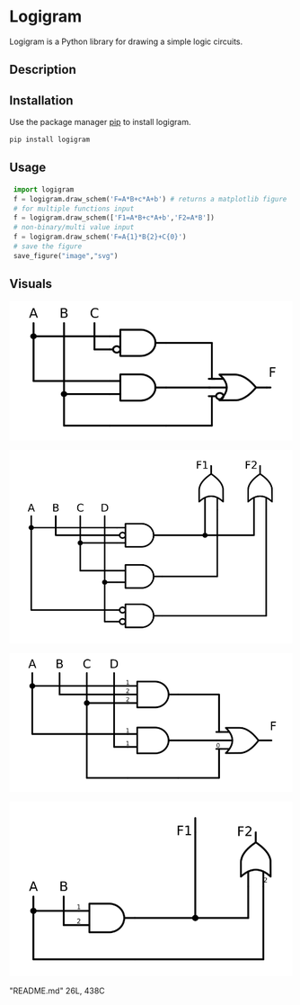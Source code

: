# Logigram
 Logigram is a Python library for drawing a simple logic circuits.

## Description

## Installation
 
 Use the package manager [pip](https://pip.pypa.io/en/stable/) to install logigram.
  
  ```bash
  pip install logigram
  ```
  
## Usage
 
 ```python
  import logigram
  f = logigram.draw_schem('F=A*B+c*A+b') # returns a matplotlib figure 
  # for multiple functions input
  f = logigram.draw_schem(['F1=A*B+c*A+b','F2=A*B']) 
  # non-binary/multi value input
  f = logigram.draw_schem('F=A{1}*B{2}+C{0}')
  # save the figure 
  save_figure("image","svg")
  ```
## Visuals
  ![Ex. of a signle boolean function in a CDNF](examples/image2.svg)
  
  ![Ex. of the two boolean functions in a CDNF](examples/image1.svg)
  
  ![Ex. of a multi-value function in a CDNF](examples/image3.svg)
  
  ![Ex. of the two multi-value fucntions i a CDNF](examples/image4.svg)

  
  
"README.md" 26L, 438C
